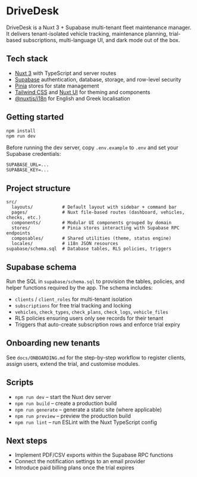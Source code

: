 # DriveDesk

DriveDesk is a Nuxt 3 + Supabase multi-tenant fleet maintenance manager. It delivers tenant-isolated vehicle tracking, maintenance planning, trial-based subscriptions, multi-language UI, and dark mode out of the box.

## Tech stack

- [Nuxt 3](https://nuxt.com) with TypeScript and server routes
- [Supabase](https://supabase.com) authentication, database, storage, and row-level security
- [Pinia](https://pinia.vuejs.org/) stores for state management
- [Tailwind CSS](https://tailwindcss.com/) and [Nuxt UI](https://ui.nuxt.com) for theming and components
- [@nuxtjs/i18n](https://i18n.nuxtjs.org/) for English and Greek localisation

## Getting started

```bash
npm install
npm run dev
```

Before running the dev server, copy `.env.example` to `.env` and set your Supabase credentials:

```
SUPABASE_URL=...
SUPABASE_KEY=...
```

## Project structure

```
src/
  layouts/           # Default layout with sidebar + command bar
  pages/             # Nuxt file-based routes (dashboard, vehicles, checks, etc.)
  components/        # Modular UI components grouped by domain
  stores/            # Pinia stores interacting with Supabase RPC endpoints
  composables/       # Shared utilities (theme, status engine)
  locales/           # i18n JSON resources
supabase/schema.sql  # Database tables, RLS policies, triggers
```

## Supabase schema

Run the SQL in `supabase/schema.sql` to provision the tables, policies, and helper functions required by the app. The schema includes:

- `clients` / `client_roles` for multi-tenant isolation
- `subscriptions` for free trial tracking and locking
- `vehicles`, `check_types`, `check_plans`, `check_logs`, `vehicle_files`
- RLS policies ensuring users only see records for their tenant
- Triggers that auto-create subscription rows and enforce trial expiry

## Onboarding new tenants

See `docs/ONBOARDING.md` for the step-by-step workflow to register clients, assign users, extend the trial, and customise modules.

## Scripts

- `npm run dev` – start the Nuxt dev server
- `npm run build` – create a production build
- `npm run generate` – generate a static site (where applicable)
- `npm run preview` – preview the production build
- `npm run lint` – run ESLint with the Nuxt TypeScript config

## Next steps

- Implement PDF/CSV exports within the Supabase RPC functions
- Connect the notification settings to an email provider
- Introduce paid billing plans once the trial expires
